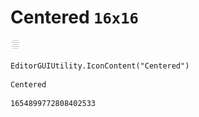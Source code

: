 # Centered `16x16`
<img src="/img/Centered.png" width=16 height=16>

``` CSharp
EditorGUIUtility.IconContent("Centered")
```
```
Centered
```
```
1654899772808402533
```

